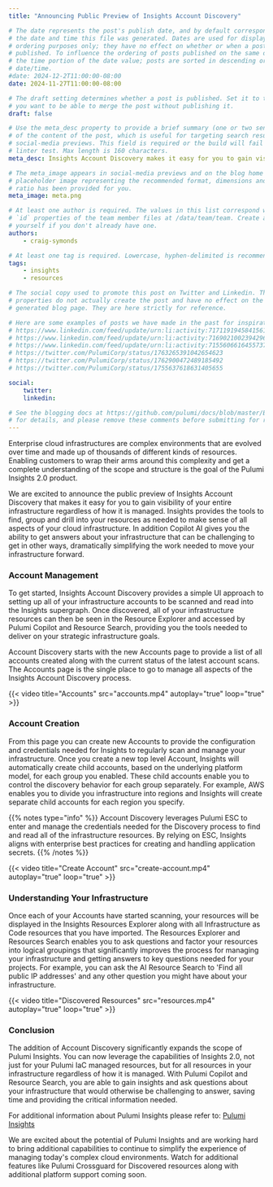 ```yaml
---
title: "Announcing Public Preview of Insights Account Discovery"

# The date represents the post's publish date, and by default corresponds with
# the date and time this file was generated. Dates are used for display and
# ordering purposes only; they have no effect on whether or when a post is
# published. To influence the ordering of posts published on the same date, use
# the time portion of the date value; posts are sorted in descending order by
# date/time.
#date: 2024-12-2T11:00:00-08:00
date: 2024-11-27T11:00:00-08:00

# The draft setting determines whether a post is published. Set it to true if
# you want to be able to merge the post without publishing it.
draft: false

# Use the meta_desc property to provide a brief summary (one or two sentences)
# of the content of the post, which is useful for targeting search results or
# social-media previews. This field is required or the build will fail the
# linter test. Max length is 160 characters.
meta_desc: Insights Account Discovery makes it easy for you to gain visibility of your entire infrastructure regardless of how it is managed

# The meta_image appears in social-media previews and on the blog home page. A
# placeholder image representing the recommended format, dimensions and aspect
# ratio has been provided for you.
meta_image: meta.png

# At least one author is required. The values in this list correspond with the
# `id` properties of the team member files at /data/team/team. Create a file for
# yourself if you don't already have one.
authors:
    - craig-symonds

# At least one tag is required. Lowercase, hyphen-delimited is recommended.
tags:
    - insights
    - resources

# The social copy used to promote this post on Twitter and Linkedin. These
# properties do not actually create the post and have no effect on the
# generated blog page. They are here strictly for reference.

# Here are some examples of posts we have made in the past for inspiration:
# https://www.linkedin.com/feed/update/urn:li:activity:7171191945841561601
# https://www.linkedin.com/feed/update/urn:li:activity:7169021002394296320
# https://www.linkedin.com/feed/update/urn:li:activity:7155606616455737345
# https://twitter.com/PulumiCorp/status/1763265391042654623
# https://twitter.com/PulumiCorp/status/1762900472489185492
# https://twitter.com/PulumiCorp/status/1755637618631405655

social:
    twitter:
    linkedin:

# See the blogging docs at https://github.com/pulumi/docs/blob/master/BLOGGING.md
# for details, and please remove these comments before submitting for review.
---
```


Enterprise cloud infrastructures are complex environments that are evolved over time and made up of thousands of different kinds of resources. Enabling customers to wrap their arms around this complexity and get a complete understanding of the scope and structure is the goal of the Pulumi Insights 2.0 product.

We are excited to announce the public preview of Insights Account Discovery that makes it easy for you to gain visibility of your entire infrastructure regardless of how it is managed. Insights provides the tools to find, group and drill into your resources as needed to make sense of all aspects of your cloud infrastructure. In addition Copilot AI gives you the ability to get answers about your infrastructure that can be challenging to get in other ways, dramatically simplifying the work needed to move your infrastructure forward.

<!--more-->

### Account Management

To get started, Insights Account Discovery provides a simple UI approach to setting up all of your infrastructure accounts to be scanned and read into the Insights supergraph. Once discovered, all of your infrastructure resources can then be seen in the Resource Explorer and accessed by Pulumi Copilot and Resource Search, providing you the tools needed to deliver on your strategic infrastructure goals.

Account Discovery starts with the new Accounts page to provide a list of all accounts created along with the current status of the latest account scans. The Accounts page is the single place to go to manage all aspects of the Insights Account Discovery process.

{{< video title="Accounts" src="accounts.mp4" autoplay="true" loop="true" >}}

### Account Creation

From this page you can create new Accounts to provide the configuration and credentials needed for Insights to regularly scan and manage your infrastructure. Once you create a new top level Account, Insights will automatically create child accounts, based on the underlying platform model, for each group you enabled. These child accounts enable you to control the discovery behavior for each group separately. For example, AWS enables you to divide you infrastructure into regions and Insights will create separate child accounts for each region you specify.

{{% notes type="info" %}}
Account Discovery leverages Pulumi ESC to enter and manage the credentials needed for the Discovery process to find and read all of the infrastructure resources. By relying on ESC, Insights aligns with enterprise best practices for creating and handling application secrets.
{{% /notes %}}

{{< video title="Create Account" src="create-account.mp4" autoplay="true" loop="true" >}}

### Understanding Your Infrastructure

Once each of your Accounts have started scanning, your resources will be displayed in the Insights Resources Explorer along with all Infrastructure as Code resources that you have imported. The Resources Explorer and Resources Search enables you to ask questions and factor your resources into logical groupings that significantly improves the process for managing your infrastructure and getting answers to key questions needed for your projects. For example, you can ask the AI Resource Search to 'Find all public IP addresses' and any other question you might have about your infrastructure.

{{< video title="Discovered Resources" src="resources.mp4" autoplay="true" loop="true" >}}

### Conclusion

The addition of Account Discovery significantly expands the scope of Pulumi Insights. You can now leverage the capabilities of Insights 2.0, not just for your Pulumi IaC managed resources, but for all resources in your infrastructure regardless of how it is managed. With Pulumi Copilot and Resource Search, you are able to gain insights and ask questions about your infrastructure that would otherwise be challenging to answer, saving time and providing the critical information needed.

For additional information about Pulumi Insights please refer to: [Pulumi Insights](https://www.pulumi.com/product/pulumi-insights/)

We are excited about the potential of Pulumi Insights and are working hard to bring additional capabilities to continue to simplify the experience of managing today's complex cloud environments. Watch for additional features like Pulumi Crossguard for Discovered resources along with additional platform support coming soon.
